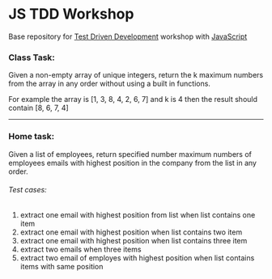 JS TDD Workshop
===============

Base repository for [Test Driven Development](https://en.wikipedia.org/wiki/Test-driven_development) workshop with [JavaScript](https://www.javascript.com/)

### Class   Task:
Given a non-empty array of unique integers, return the k maximum numbers from the array in any order without using a built in functions.

For example the array is [1, 3, 8, 4, 2, 6, 7] and k is 4 then the result should contain [8, 6, 7, 4] 

---
### Home task:
Given a list of employees, return specified number maximum numbers of employees emails with highest position in the company from the list in any order.

###### Test cases:
 1. extract one email with highest position from list when list contains one item
 2. extract one email with highest position when list contains two item
 3. extract one email with highest position when list contains three item
 4. extract two emails when three items
 5. extract two email of employes with highest position when list contains items with same position
